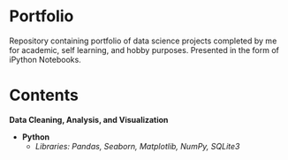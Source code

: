 # Portfolio
Repository containing portfolio of data science projects completed by me for academic, self learning, and hobby purposes.
Presented in the form of iPython Notebooks.

# Contents
**Data Cleaning, Analysis, and Visualization**
* **Python**
  * *Libraries: Pandas, Seaborn, Matplotlib, NumPy, SQLite3*
